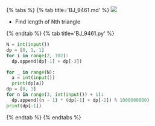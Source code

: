 {% tabs %}
{% tab title='BJ_9461.md' %}
![](images/20210228_170413.png)
* Find length of Nth triangle

{% endtab %}
{% tab title='BJ_9461.py' %}

```py
N = int(input())
dp = [0, 1, 1]
for i in range(2, 102):
  dp.append(dp[-1] + dp[-3])

for _ in range(N):
  a = int(input())
  print(dp[a])
dp = [0, 1]
for n in range(3, int(input()) + 1):
  dp.append((n - 1) * (dp[-1] + dp[-2]) % 1000000000)
print(dp[-1])
```

{% endtab %}
{% endtabs %}
